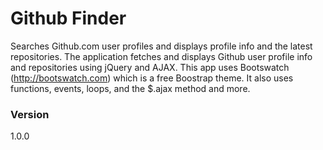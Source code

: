 # Github Finder

Searches Github.com user profiles and displays profile info and the latest repositories. The application fetches and displays Github user profile info and repositories using jQuery and AJAX.  This app uses Bootswatch (http://bootswatch.com) which is a free Boostrap theme. It also uses functions, events, loops, and the $.ajax method and more.

### Version
1.0.0
